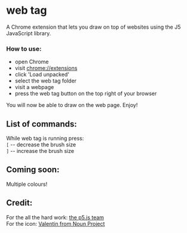 # web tag
A Chrome extension that lets you draw on top of websites using the J5 JavaScript library.

### How to use:
- open Chrome
- visit [chrome://extensions](chrome://extensions)
- click 'Load unpacked'
- select the web tag folder
- visit a webpage
- press the web tag button on the top right of your browser

You will now be able to draw on the web page. Enjoy!

## List of commands:
While web tag is running press:  
`[` -- decrease the brush size  
`]` -- increase the brush size  

## Coming soon:
Multiple colours!

## Credit:
For the all the hard work: [the p5.js team](https://p5js.org/)  
For the icon: [Valentin from Noun Project](https://thenounproject.com/VBrandt/)
